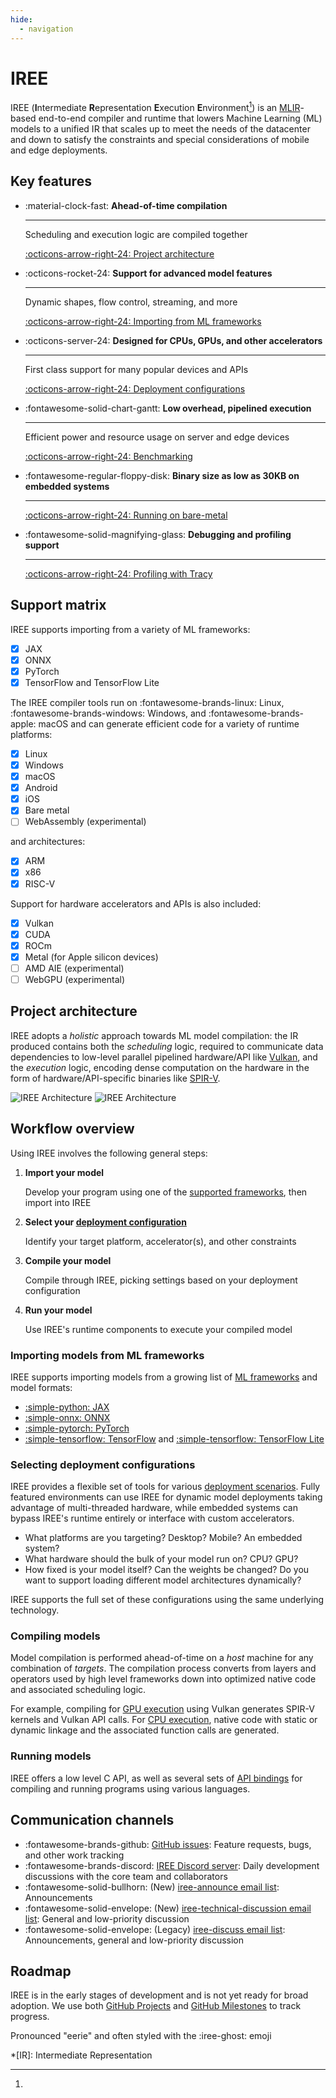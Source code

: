 ```yaml
---
hide:
  - navigation
---
```


# IREE

IREE (**I**ntermediate **R**epresentation **E**xecution **E**nvironment[^1]) is
an [MLIR](https://mlir.llvm.org/)-based end-to-end compiler and runtime that
lowers Machine Learning (ML) models to a unified IR that scales up to meet the
needs of the datacenter and down to satisfy the constraints and special
considerations of mobile and edge deployments.

## Key features

<div class="grid cards" markdown>

- :material-clock-fast: **Ahead-of-time compilation**

    ---

    Scheduling and execution logic are compiled together

    [:octicons-arrow-right-24: Project architecture](#project-architecture)

- :octicons-rocket-24: **Support for advanced model features**

    ---

    Dynamic shapes, flow control, streaming, and more

    [:octicons-arrow-right-24: Importing from ML frameworks](#importing-models-from-ml-frameworks)

- :octicons-server-24: **Designed for CPUs, GPUs, and other accelerators**

    ---

    First class support for many popular devices and APIs

    [:octicons-arrow-right-24: Deployment configurations](#selecting-deployment-configurations)

- :fontawesome-solid-chart-gantt: **Low overhead, pipelined execution**

    ---

    Efficient power and resource usage on server and edge devices

    [:octicons-arrow-right-24: Benchmarking](./developers/performance/benchmarking.md)

- :fontawesome-regular-floppy-disk: **Binary size as low as 30KB on embedded systems**

    ---

    [:octicons-arrow-right-24: Running on bare-metal](./guides/deployment-configurations/bare-metal.md)

- :fontawesome-solid-magnifying-glass: **Debugging and profiling support**

    ---

    [:octicons-arrow-right-24: Profiling with Tracy](./developers/performance/profiling-with-tracy.md)

</div>

## Support matrix

IREE supports importing from a variety of ML frameworks:

- [x] JAX
- [x] ONNX
- [x] PyTorch
- [x] TensorFlow and TensorFlow Lite

The IREE compiler tools run on :fontawesome-brands-linux: Linux,
:fontawesome-brands-windows: Windows, and :fontawesome-brands-apple: macOS
and can generate efficient code for a variety of runtime platforms:

- [x] Linux
- [x] Windows
- [x] macOS
- [x] Android
- [x] iOS
- [x] Bare metal
- [ ] WebAssembly (experimental)

and architectures:

- [x] ARM
- [x] x86
- [x] RISC-V

Support for hardware accelerators and APIs is also included:

- [x] Vulkan
- [x] CUDA
- [x] ROCm
- [x] Metal (for Apple silicon devices)
- [ ] AMD AIE (experimental)
- [ ] WebGPU (experimental)

## Project architecture

IREE adopts a _holistic_ approach towards ML model compilation: the IR produced
contains both the _scheduling_ logic, required to communicate data dependencies
to low-level parallel pipelined hardware/API like
[Vulkan](https://www.khronos.org/vulkan/), and the _execution_ logic, encoding
dense computation on the hardware in the form of hardware/API-specific binaries
like [SPIR-V](https://www.khronos.org/spir/).

![IREE Architecture](./assets/images/iree_architecture_dark.svg#gh-dark-mode-only)
![IREE Architecture](./assets/images/iree_architecture.svg#gh-light-mode-only)

## Workflow overview

Using IREE involves the following general steps:

1. **Import your model**

    Develop your program using one of the
    [supported frameworks](./guides/ml-frameworks/index.md), then import into
    IREE

2. **Select your [deployment configuration](./guides/deployment-configurations/index.md)**

    Identify your target platform, accelerator(s), and other constraints

3. **Compile your model**

    Compile through IREE, picking settings based on your deployment
    configuration

4. **Run your model**

    Use IREE's runtime components to execute your compiled model

### Importing models from ML frameworks

IREE supports importing models from a growing list of
[ML frameworks](./guides/ml-frameworks/index.md) and model formats:

* [:simple-python: JAX](./guides/ml-frameworks/jax.md)
* [:simple-onnx: ONNX](./guides/ml-frameworks/onnx.md)
* [:simple-pytorch: PyTorch](./guides/ml-frameworks/pytorch.md)
* [:simple-tensorflow: TensorFlow](./guides/ml-frameworks/tensorflow.md) and
  [:simple-tensorflow: TensorFlow Lite](./guides/ml-frameworks/tflite.md)

### Selecting deployment configurations

IREE provides a flexible set of tools for various
[deployment scenarios](./guides/deployment-configurations/index.md). Fully
featured environments can use IREE for dynamic model deployments taking
advantage of multi-threaded hardware, while embedded systems can bypass IREE's
runtime entirely or interface with custom accelerators.

* What platforms are you targeting? Desktop? Mobile? An embedded system?
* What hardware should the bulk of your model run on? CPU? GPU?
* How fixed is your model itself? Can the weights be changed? Do you want
  to support loading different model architectures dynamically?

IREE supports the full set of these configurations using the same underlying
technology.

### Compiling models

Model compilation is performed ahead-of-time on a _host_ machine for any
combination of _targets_. The compilation process converts from layers and
operators used by high level frameworks down into optimized native code and
associated scheduling logic.

For example, compiling for
[GPU execution](./guides/deployment-configurations/gpu-vulkan.md) using Vulkan generates
SPIR-V kernels and Vulkan API calls. For
[CPU execution](./guides/deployment-configurations/cpu.md), native code with
static or dynamic linkage and the associated function calls are generated.

### Running models

IREE offers a low level C API, as well as several sets of
[API bindings](./reference/bindings/index.md) for compiling and running programs
using various languages.

## Communication channels

* :fontawesome-brands-github:
  [GitHub issues](https://github.com/iree-org/iree/issues): Feature requests,
  bugs, and other work tracking
* :fontawesome-brands-discord:
  [IREE Discord server](https://discord.gg/wEWh6Z9nMU): Daily development
  discussions with the core team and collaborators
* :fontawesome-solid-bullhorn: (New) [iree-announce email list](https://lists.lfaidata.foundation/g/iree-announce):
  Announcements
* :fontawesome-solid-envelope: (New) [iree-technical-discussion email list](https://lists.lfaidata.foundation/g/iree-technical-discussion):
  General and low-priority discussion
* :fontawesome-solid-envelope: (Legacy) [iree-discuss email list](https://groups.google.com/forum/#!forum/iree-discuss):
  Announcements, general and low-priority discussion

## Roadmap

IREE is in the early stages of development and is not yet ready for broad
adoption. We use both
[GitHub Projects](https://github.com/iree-org/iree/projects) and
[GitHub Milestones](https://github.com/iree-org/iree/milestones) to track
progress.

[^1]:
  Pronounced "eerie" and often styled with the :iree-ghost: emoji

*[IR]: Intermediate Representation
